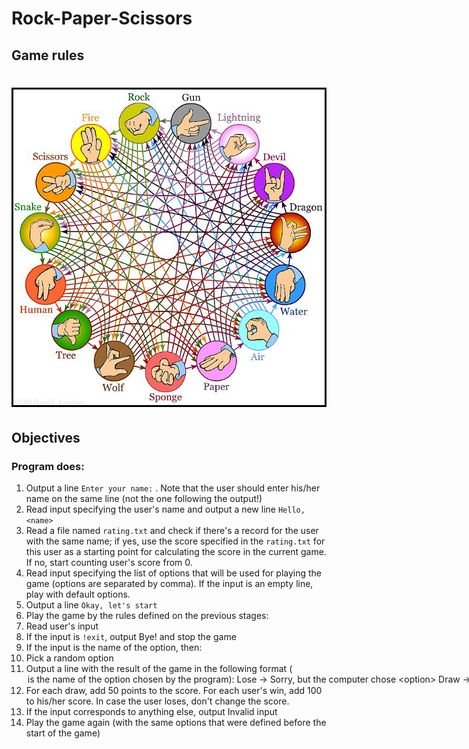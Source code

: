 # Rock-Paper-Scissors
   ## Game rules 
# ![Game rules - Rock-Paper-Scissors](game-rules.jpg)

## Objectives

### Program does:

1. Output a line `Enter your name:` . Note that the user should enter his/her name on the same line (not the one following the output!)
2. Read input specifying the user's name and output a new line `Hello, <name>`
3. Read a file named `rating.txt` and check if there's a record for the user with the same name; if yes, use the score specified in the `rating.txt` for this user as a starting point for calculating the score in the current game. If no, start counting user's score from 0.
4. Read input specifying the list of options that will be used for playing the game (options are separated by comma). If the input is an empty line, play with default options.
5. Output a line `Okay, let's start`
6. Play the game by the rules defined on the previous stages:
7. Read user's input
8. If the input is `!exit`, output Bye! and stop the game
9. If the input is the name of the option, then:
10. Pick a random option
11. Output a line with the result of the game in the following format (<option> is the name of the option chosen by the program):
        `Lose -> Sorry, but the computer chose <option>`
       `Draw -> There is a draw (<option>)`
        `Win -> Well done. The computer chose <option> and failed`
12. For each draw, add 50 points to the score. For each user's win, add 100 to his/her score. In case the user loses, don't change the score.
13. If the input corresponds to anything else, output Invalid input
14. Play the game again (with the same options that were defined before the start of the game)

